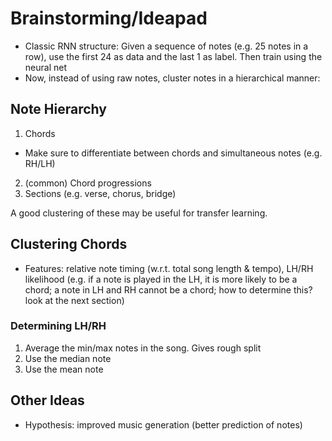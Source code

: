 # Brainstorming/Ideapad

- Classic RNN structure: Given a sequence of notes (e.g. 25 notes in a row), use
  the first 24 as data and the last 1 as label. Then train using the neural net
- Now, instead of using raw notes, cluster notes in a hierarchical manner:

## Note Hierarchy

1. Chords

- Make sure to differentiate between chords and simultaneous notes (e.g. RH/LH)

2. (common) Chord progressions
3. Sections (e.g. verse, chorus, bridge)

A good clustering of these may be useful for transfer learning.

## Clustering Chords

- Features: relative note timing (w.r.t. total song length & tempo), LH/RH
  likelihood (e.g. if a note is played in the LH, it is more likely to be a
  chord; a note in LH and RH cannot be a chord; how to determine this? look at
  the next section)

### Determining LH/RH

1. Average the min/max notes in the song. Gives rough split
2. Use the median note
3. Use the mean note

## Other Ideas

- Hypothesis: improved music generation (better prediction of notes)
